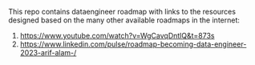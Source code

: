 This repo contains dataengineer roadmap with links to the resources designed based on the many other available roadmaps in the internet:

1. https://www.youtube.com/watch?v=WgCavqDntlQ&t=873s
2. https://www.linkedin.com/pulse/roadmap-becoming-data-engineer-2023-arif-alam-/